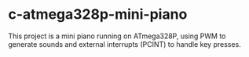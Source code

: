 # c-atmega328p-mini-piano
This project is a mini piano running on ATmega328P, using PWM to generate sounds and external interrupts (PCINT) to handle key presses.
